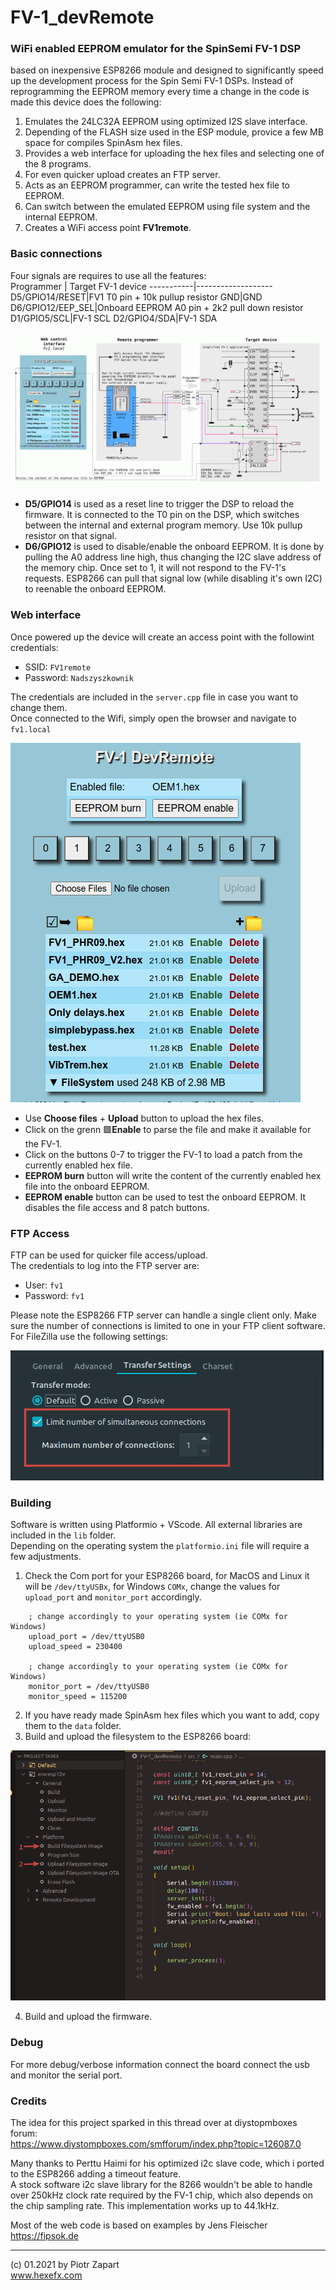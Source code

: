 # FV-1_devRemote
### WiFi enabled EEPROM emulator for the SpinSemi FV-1 DSP  
based on inexpensive ESP8266 module and designed to significantly speed up the development process for the Spin Semi FV-1 DSPs. 
Instead of reprogramming the EEPROM memory every time a change in the code is made this device does the following:  
1. Emulates the 24LC32A EEPROM using optimized I2S slave interface.
2. Depending of the FLASH size used in the ESP module, provice a few MB space for compiles SpinAsm hex files. 
3. Provides a web interface for uploading the hex files and selecting one of the 8 programs.
4. For even quicker upload creates an FTP server.
5. Acts as an EEPROM programmer, can write the tested hex file to EEPROM.
6. Can switch between the emulated EEPROM using file system and the internal EEPROM.
7. Creates a WiFi access point **FV1remote**.  

### Basic connections
Four signals are requires to use all the features:  
Programmer | Target FV-1 device
-----------|-------------------
D5/GPIO14/RESET|FV1 T0 pin + 10k pullup resistor
GND|GND
D6/GPIO12/EEP_SEL|Onboard EEPROM A0 pin + 2k2 pull down resistor
D1/GPIO5/SCL|FV-1 SCL
D2/GPIO4/SDA|FV-1 SDA  

![Schematic](pics/FV1-DevRemote_schm.png)

* **D5/GPIO14** is used as a reset line to trigger the DSP to reload the firmware. It is connected to the T0 pin on the DSP, which switches between the internal and external program memory. Use 10k pullup resistor on that signal.
*  **D6/GPIO12**  is used to disable/enable the onboard EEPROM. It is done by pulling the A0 address line high, thus changing the I2C slave address of the memory chip. Once set to 1, it will not respond to the FV-1's requests. ESP8266 can pull that signal low (while disabling it's own I2C) to reenable the onboard EEPROM.  
### Web interface
Once powered up the device will create an access point with the followint credentials:  
* SSID: `FV1remote`  
* Password: `Nadszyszkownik`  
  
The credentials are included in the `server.cpp` file in case you want to change them.  
Once connected to the Wifi, simply open the browser and navigate to  
`fv1.local`  

![Web interface](pics/fv1remote7.png)  
* Use **Choose files** + **Upload** button to upload the hex files.  
* Click on the grenn :green_square:**Enable** to parse the file and make it available for the FV-1.
* Click on the buttons 0-7 to trigger the FV-1 to load a patch from the currently enabled hex file.
* **EEPROM burn** button will write the content of the currently enabled hex file into the onboard EEPROM.  
* **EEPROM enable** button can be used to test the onboard EEPROM. It disables the file access and 8 patch buttons.  
### FTP Access
FTP can be used for quicker file access/upload.  
The credentials to log into the FTP server are:  
* User: `fv1`
* Password: `fv1`  

Please note the ESP8266 FTP server can handle a single client only. Make sure the number of connections is limited to one in your FTP client software. For FileZilla use the following settings:  

![Filezilla config](pics/FV1-DevRemote_ftp.png)

### Building
Software is written using Platformio + VScode. All external libraries are included in the `lib` folder.  
Depending on the operating system the `platformio.ini` file will require a few adjustments.  
1. Check the Com port for your ESP8266 board, for MacOS and Linux it will be `/dev/ttyUSBx`, for Windows `COMx`, change the values for `upload_port` and `monitor_port` accordingly.  
```   
    ; change accordingly to your operating system (ie COMx for Windows)
    upload_port = /dev/ttyUSB0
    upload_speed = 230400

    ; change accordingly to your operating system (ie COMx for Windows)
    monitor_port = /dev/ttyUSB0
    monitor_speed = 115200
```
2. If you have ready made SpinAsm hex files which you want to add, copy them to the `data` folder.
3. Build and upload the filesystem to the ESP8266 board:  
   
![Filezilla config](pics/FV1-DevRemote_fs.png)  

4. Build and upload the firmware.  

### Debug
For more debug/verbose information connect the board connect the usb and monitor the serial port.

### Credits  
The idea for this project sparked in this thread over at diystopmboxes forum:  
https://www.diystompboxes.com/smfforum/index.php?topic=126087.0  

Many thanks to Perttu Haimi for his optimized i2c slave code, which i ported to the ESP8266 adding a timeout feature.  
A stock software i2c slave library for the 8266 wouldn't be able to handle over 250kHz clock rate required by the FV-1 chip, which also depends on the chip sampling rate. This implementation works up to 44.1kHz.  

Most of the web code is based on examples by Jens Fleischer https://fipsok.de  

---
(c) 01.2021 by Piotr Zapart  
www.hexefx.com  
   

